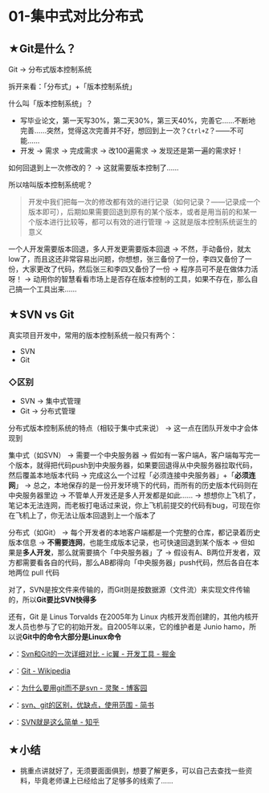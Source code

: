 # 01-集中式对比分布式

## ★Git是什么？

Git -> 分布式版本控制系统

拆开来看：「分布式」+「版本控制系统」

什么叫「版本控制系统」？

- 写毕业论文，第一天写30%，第二天30%，第三天40%，完善它……不断地完善……突然，觉得这次完善并不好，想回到上一次？`Ctrl+Z`？——不可能……
- 开发 -> 需求 -> 完成需求 -> 改100遍需求 -> 发现还是第一遍的需求好！

如何回退到上一次修改的？ -> 这就需要版本控制了……

所以啥叫版本控制系统呢？

> 开发中我们把每一次的修改都有效的进行记录（如何记录？——记录成一个版本即可），后期如果需要回退到原有的某个版本，或者是用当前的和某一个版本进行比较等，都可以有效的进行管理 -> 这就是版本控制系统诞生的意义

一个人开发需要版本回退，多人开发更需要版本回退 -> 不然，手动备份，就太low了，而且这还非常容易出问题，你想想，张三备份了一份，李四又备份了一份，大家更改了代码，然后张三和李四又备份了一份 -> 程序员可不是在做体力活呀！ -> 动用你的智慧看看市场上是否存在版本控制的工具，如果不存在，那么自己搞一个工具出来……

## ★SVN vs Git

真实项目开发中，常用的版本控制系统一般只有两个：

- SVN
- Git

### ◇区别

- SVN -> 集中式管理
- Git -> 分布式管理

分布式版本控制系统的特点（相较于集中式来说） -> 这一点在团队开发中才会体现到

集中式（如SVN） -> 需要一个中央服务器 -> 假如有一客户端A，客户端每写完一个版本，就得把代码push到中央服务器，如果要回退得从中央服务器拉取代码，然后覆盖本地版本代码 -> 完成这么一个过程「必须连接中央服务器」+「**必须连网**」 -> 总之，本地保存的是一份开发环境下的代码，而所有的历史版本代码则在中央服务器里边 -> 不管单人开发还是多人开发都是如此…… -> 想想你上飞机了，笔记本无法连网，而老板打电话过来说，你上飞机前提交的代码有bug，可现在你在飞机上了，你无法让版本回退到上一个版本了

分布式（如Git） -> 每个开发者的本地客户端都是一个完整的仓库，都记录着历史版本信息 -> **不需要连网**，也能生成版本记录，也可快速回退到某个版本 -> 但如果是**多人开发**，那么就需要搞个「中央服务器」了 -> 假设有A、B两位开发者，双方都需要看各自的代码，那么AB都得向「中央服务器」push代码，然后各自在本地两位 pull 代码

对了，SVN是按文件来传输的，而Git则是按数据源（文件流）来实现文件传输的，所以**Git要比SVN快得多**

还有，Git 是 Linus Torvalds 在2005年为 Linux 内核开发而创建的，其他内核开发人员也参与了它的初始开发。自2005年以来，它的维护者是 Junio hamo，所以说**Git中的命令大部分是Linux命令**


➹：[Svn和Git的一次详细对比 - ic翼 - 开发工具 - 掘金](https://juejin.im/entry/5b1faf61f265da6e5b7635b6)

➹：[Git - Wikipedia](https://en.wikipedia.org/wiki/Git)

➹：[为什么要用git而不是svn - 灵聚 - 博客园](https://www.cnblogs.com/perseus/archive/2012/11/22/2782051.html)

➹：[svn、git的区别，优缺点，使用范围 - 简书](https://www.jianshu.com/p/e0072bba0b33)

➹：[SVN就是这么简单 - 知乎](https://zhuanlan.zhihu.com/p/34322731)

## ★小结

- 挑重点讲就好了，无须要面面俱到，想要了解更多，可以自己去查找一些资料，毕竟老师课上已经给出了足够多的线索了……


















